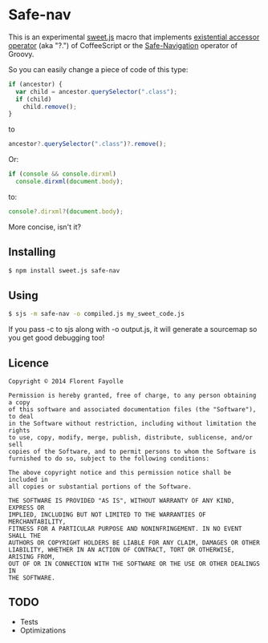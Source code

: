 # Safe-nav

This is an experimental [sweet.js](http://sweetjs.org) macro
that implements [existential accessor operator](http://coffeescript.org/#try:a%3F.b()%3F.c%0A%0Aif%20a%3F.b()%3F.c%0A%20%20d()) (aka "?.") of CoffeeScript
or the [Safe-Navigation](http://docs.codehaus.org/display/GROOVY/Operators#Operators-SafeNavigationOperator%28%3F.%29) operator of Groovy.

So you can easily change a piece of code of this type:

````js
if (ancestor) {
  var child = ancestor.querySelector(".class");
  if (child)
    child.remove();
}
````

to

````js
ancestor?.querySelector(".class")?.remove();
````

Or:
````js
if (console && console.dirxml)
  console.dirxml(document.body);
````

to:

````js
console?.dirxml?(document.body);
````

More concise, isn't it?

## Installing

````bash
$ npm install sweet.js safe-nav
````

## Using

````bash
$ sjs -m safe-nav -o compiled.js my_sweet_code.js
````

If you pass -c to sjs along with -o output.js, it will generate a sourcemap so you get good debugging too!

## Licence

    Copyright © 2014 Florent Fayolle

    Permission is hereby granted, free of charge, to any person obtaining a copy
    of this software and associated documentation files (the "Software"), to deal
    in the Software without restriction, including without limitation the rights
    to use, copy, modify, merge, publish, distribute, sublicense, and/or sell
    copies of the Software, and to permit persons to whom the Software is
    furnished to do so, subject to the following conditions:

    The above copyright notice and this permission notice shall be included in
    all copies or substantial portions of the Software.

    THE SOFTWARE IS PROVIDED "AS IS", WITHOUT WARRANTY OF ANY KIND, EXPRESS OR
    IMPLIED, INCLUDING BUT NOT LIMITED TO THE WARRANTIES OF MERCHANTABILITY,
    FITNESS FOR A PARTICULAR PURPOSE AND NONINFRINGEMENT. IN NO EVENT SHALL THE
    AUTHORS OR COPYRIGHT HOLDERS BE LIABLE FOR ANY CLAIM, DAMAGES OR OTHER
    LIABILITY, WHETHER IN AN ACTION OF CONTRACT, TORT OR OTHERWISE, ARISING FROM,
    OUT OF OR IN CONNECTION WITH THE SOFTWARE OR THE USE OR OTHER DEALINGS IN
    THE SOFTWARE.

## TODO

* Tests
* Optimizations
